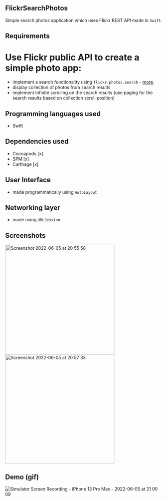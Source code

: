 ## FlickrSearchPhotos
Simple search photos application which uses Flickr REST API made in `Swift`.

## Requirements
# Use Flickr public API to create a simple photo app:
- implement a search functionality using `flickr.photos.search` - [more](https://www.flickr.com/services/api/flickr.photos.search.html).
- display collection of photos from search results
- implement infinite scrolling on the search results (use paging for the search results based on collection scroll position)

## Programming languages used
 - Swift 

## Dependencies used
- Cocoapods [x]
- SPM [x]
- Carthage [x]

## User Interface 
- made programmatically using `AutoLayout`

## Networking layer
- made using `URLSession`

## Screenshots
<img width="350" alt="Screenshot 2022-06-05 at 20 55 58" src="https://user-images.githubusercontent.com/6830197/172063834-deba3794-7ee2-4b78-9f58-0d3e1c358860.png">
<img width="350" alt="Screenshot 2022-06-05 at 20 57 33" src="https://user-images.githubusercontent.com/6830197/172063905-1259d96a-d138-45b2-b0d4-0e3b72ba39c4.png">

## Demo (gif)
![Simulator Screen Recording - iPhone 13 Pro Max - 2022-06-05 at 21 00 09](https://user-images.githubusercontent.com/6830197/172063991-dca4943e-7cb3-4435-a303-4314163349f8.gif)

